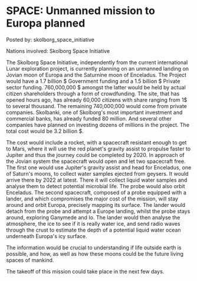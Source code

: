 # SPACE: Unmanned mission to Europa planned

Posted by: skolborg_space_initiative

Nations involved: Skolborg Space Initiative

The Skolborg Space Initiative, independently from the current international Lunar exploration project, is currently planning on an unmanned landing on Jovian moon of Europa and the Saturnine moon of Enceladus. The Project would have a 1.7 billion $ Government funding and a 1.5 billion $ Private sector funding. 760,000,000 $ amongst the latter would be held by actual citizen shareholders through a form of crowdfunding. The site, that has opened hours ago, has already 60,000 citizens with share ranging from 1$ to several thousand. The remaining 740,000,000 would come from private companies. Skolbanki, one of Skolborg's most important investment and commercial banks, has already funded 80 million. And several other companies have planned on investing dozens of millions in the project. The total cost would be 3.2 billion $. 

The cost would include a rocket, with a spacecraft resistant enough to get to Mars, where it will use the red planet's gravity assist to propulse faster to Jupiter and thus the journey could be completed by 2020.  In approach of the Jovian system the spacecraft would open and let two spacecraft free. The first one would use Jupiter's gravity assist and head for Enceladus, one of Saturn's moons, to collect water samples ejected from geysers. It would arrive there by 2022 at latest. There it will collect liquid water samples and analyse them to detect potential microbial life. The probe would also orbit Enceladus. The second spacecraft, composed of a probe equipped with a lander, and which compromises the major cost of the mission, will stay around and orbit Europa, precisely mapping its surface. The lander would detach from the probe and attempt a Europe landing, whilst the probe stays around, exploring Ganymede and Io. The lander would then analyse the atmosphere, the ice to see if it is really water ice, and send radio waves through the crust to estimate the depth of a potential liquid water ocean underneath Europa's icy surface. 

The information would be crucial to understanding if life outside earth is possible, and how, as well as how these moons could be the future living spaces of mankind. 

The takeoff of this mission could take place in the next few days. 
